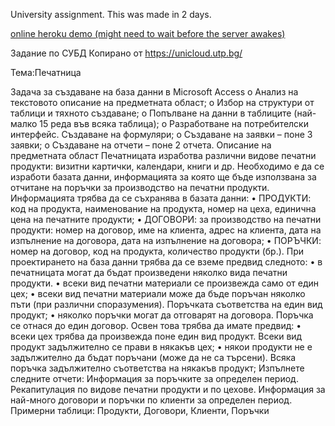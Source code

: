University assignment.
This was made in 2 days.

[online heroku demo (might need to wait before the server awakes)](https://print-house-postgresql.herokuapp.com/)

Задание по СУБД
Копирано от https://unicloud.utp.bg/

Тема:Печатница

Задача за създаване на база данни в Microsoft Access
o Анализ на текстовото описание на предметната област;
o Избор на структури от таблици и тяхното създаване;
o Попълване на данни в таблиците (най-малко 15 реда във всяка таблица);
o Разработване на потребителски интерфейс. Създаване на формуляри;
o Създаване на заявки – поне 3 заявки;
o Създаване на отчети – поне 2 отчета.
Описание на предметната област
Печатницата изработва различни видове печатни продукти: визитни картички, календари, книги и др. Необходимо е да се изработи базата
данни, информацията за която ще бъде използвана за отчитане на поръчки за производство на печатни продукти.
Информацията трябва да се съхранява в базата данни:
• ПРОДУКТИ: код на продукта, наименование на продукта, номер на цеха, единична цена на печатните продукти;
• ДОГОВОРИ: за производство на печатни продукти: номер на договор, име на клиента, адрес на клиента, дата на изпълнение на договора,
дата на изпълнение на договора;
• ПОРЪЧКИ: номер на договор, код на продукта, количество продукти (бр.).
При проектирането на база данни трябва да се вземе предвид следното:
• в печатницата могат да бъдат произведени няколко вида печатни продукти.
• всеки вид печатни материали се произвежда само от един цех;
• всеки вид печатни материали може да бъде поръчан няколко пъти (при различни споразумения). Поръчката съответства на един вид
продукт;
• няколко поръчки могат да отговарят на договора. Поръчка се отнася до един договор. Освен това трябва да имате предвид:
• всеки цех трябва да произвежда поне един вид продукт. Всеки вид продукт задължително се прави в някакъв цех;
• някои продукти не е задължително да бъдат поръчани (може да не са търсени). Всяка поръчка задължително съответства на някакъв
продукт;
Изпълнете следните отчети:
Информация за поръчките за определен период.
Рекапитулация по видове печатни продукти и по цехове.
Информация за най-много договори и поръчки по клиенти за определен период.
Примерни таблици:
Продукти, Договори, Клиенти, Поръчки
